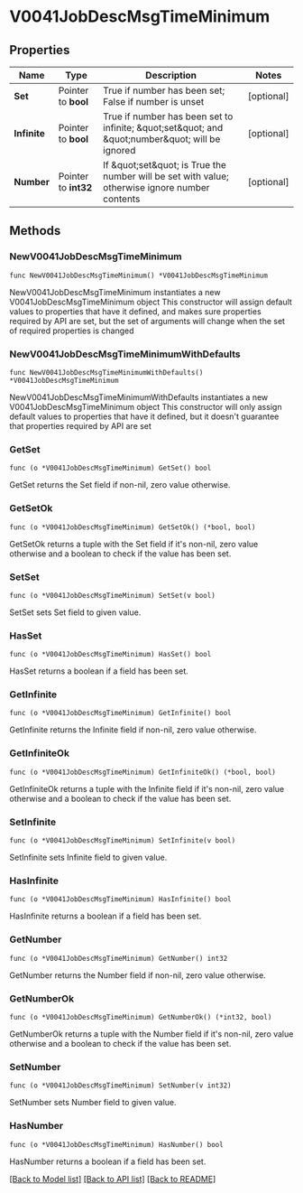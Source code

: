 # V0041JobDescMsgTimeMinimum

## Properties

Name | Type | Description | Notes
------------ | ------------- | ------------- | -------------
**Set** | Pointer to **bool** | True if number has been set; False if number is unset | [optional] 
**Infinite** | Pointer to **bool** | True if number has been set to infinite; \&quot;set\&quot; and \&quot;number\&quot; will be ignored | [optional] 
**Number** | Pointer to **int32** | If \&quot;set\&quot; is True the number will be set with value; otherwise ignore number contents | [optional] 

## Methods

### NewV0041JobDescMsgTimeMinimum

`func NewV0041JobDescMsgTimeMinimum() *V0041JobDescMsgTimeMinimum`

NewV0041JobDescMsgTimeMinimum instantiates a new V0041JobDescMsgTimeMinimum object
This constructor will assign default values to properties that have it defined,
and makes sure properties required by API are set, but the set of arguments
will change when the set of required properties is changed

### NewV0041JobDescMsgTimeMinimumWithDefaults

`func NewV0041JobDescMsgTimeMinimumWithDefaults() *V0041JobDescMsgTimeMinimum`

NewV0041JobDescMsgTimeMinimumWithDefaults instantiates a new V0041JobDescMsgTimeMinimum object
This constructor will only assign default values to properties that have it defined,
but it doesn't guarantee that properties required by API are set

### GetSet

`func (o *V0041JobDescMsgTimeMinimum) GetSet() bool`

GetSet returns the Set field if non-nil, zero value otherwise.

### GetSetOk

`func (o *V0041JobDescMsgTimeMinimum) GetSetOk() (*bool, bool)`

GetSetOk returns a tuple with the Set field if it's non-nil, zero value otherwise
and a boolean to check if the value has been set.

### SetSet

`func (o *V0041JobDescMsgTimeMinimum) SetSet(v bool)`

SetSet sets Set field to given value.

### HasSet

`func (o *V0041JobDescMsgTimeMinimum) HasSet() bool`

HasSet returns a boolean if a field has been set.

### GetInfinite

`func (o *V0041JobDescMsgTimeMinimum) GetInfinite() bool`

GetInfinite returns the Infinite field if non-nil, zero value otherwise.

### GetInfiniteOk

`func (o *V0041JobDescMsgTimeMinimum) GetInfiniteOk() (*bool, bool)`

GetInfiniteOk returns a tuple with the Infinite field if it's non-nil, zero value otherwise
and a boolean to check if the value has been set.

### SetInfinite

`func (o *V0041JobDescMsgTimeMinimum) SetInfinite(v bool)`

SetInfinite sets Infinite field to given value.

### HasInfinite

`func (o *V0041JobDescMsgTimeMinimum) HasInfinite() bool`

HasInfinite returns a boolean if a field has been set.

### GetNumber

`func (o *V0041JobDescMsgTimeMinimum) GetNumber() int32`

GetNumber returns the Number field if non-nil, zero value otherwise.

### GetNumberOk

`func (o *V0041JobDescMsgTimeMinimum) GetNumberOk() (*int32, bool)`

GetNumberOk returns a tuple with the Number field if it's non-nil, zero value otherwise
and a boolean to check if the value has been set.

### SetNumber

`func (o *V0041JobDescMsgTimeMinimum) SetNumber(v int32)`

SetNumber sets Number field to given value.

### HasNumber

`func (o *V0041JobDescMsgTimeMinimum) HasNumber() bool`

HasNumber returns a boolean if a field has been set.


[[Back to Model list]](../README.md#documentation-for-models) [[Back to API list]](../README.md#documentation-for-api-endpoints) [[Back to README]](../README.md)


